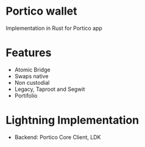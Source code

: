 # Portico wallet

Implementation in Rust for Portico app 

# Features

- Atomic Bridge
- Swaps native
- Non custodial
- Legacy, Taproot and Segwit
- Portifolio


# Lightning Implementation

- Backend: Portico Core Client, LDK

